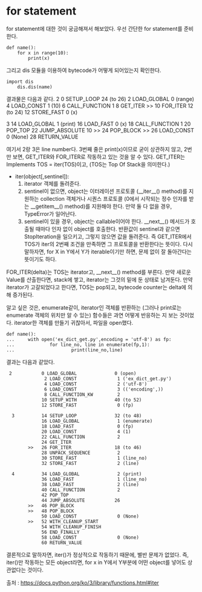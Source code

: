 # for statement

for statement에 대한 것이 궁금해져서 해보았다.
우선 간단한 for statement를 준비한다.
``` python3
def name():
	for x in range(10):
		print(x)
```

그리고 dis 모듈을 이용하여 bytecode가 어떻게 되어있는지 확인한다.

```python3
import dis
	dis.dis(name)
```

결과물은 다음과 같다.
  2           0 SETUP_LOOP              24 (to 26)
              2 LOAD_GLOBAL              0 (range)
              4 LOAD_CONST               1 (10)
              6 CALL_FUNCTION            1
              8 GET_ITER
        >>   10 FOR_ITER                12 (to 24)
             12 STORE_FAST               0 (x)

  3          14 LOAD_GLOBAL              1 (print)
             16 LOAD_FAST                0 (x)
             18 CALL_FUNCTION            1
             20 POP_TOP
             22 JUMP_ABSOLUTE           10
        >>   24 POP_BLOCK
        >>   26 LOAD_CONST               0 (None)
             28 RETURN_VALUE

여기서 2랑 3은 line number다.
3번째 줄은 print(x)이므로 굳이 상관하지 않고, 2번만 보면,
GET_ITER와 FOR_ITER로 작동하고 있는 것을 알 수 있다.
GET_ITER는 Implements TOS = iter(TOS)이고, (TOS는 Top Of Stack을 의미한다.)

* iter(object[,sentinel]):
	1. iterator 객체를 돌려준다.
	2. sentinel이 없으면, object는 이터레이션 프로토콜 (\_\_iter\_\_() method)를 지원하는 collection 객체거나 시퀀스 프로토콜 (0에서 시작되는 정수 인자를 받는 \_\_getitem\_\_() method)를 지원해야 한다.
		만약 둘 다 없을 경우, TypeError가 일어난다.
	3. sentinel이 있을 경우, object는 callable이어야 한다.
		\_\_next\_\_() 메서드가 호출될 때마다 인자 없이 object를 호출한다.
		반환값이 sentinel과 같으면 StopIteration을 일으키고, 그렇지 않으면 값을 돌려준다.
즉 GET_ITER에서 TOS가 iter의 2번째 조건을 만족하면 그 프로토콜을 반환한다는 뜻이다. 
다시 말하자면, for X in Y에서 Y가 iterable이기만 하면, 문제 없이 잘 돌아간다는 뜻이기도 하다.

FOR_ITER(delta)는 TOS는 iterator고, \_\_next\_\_() method를 부른다.
만약 새로운 Value를 산출한다면, stack에 쌓고, iterator는 그것의 밑에 둔 상태로 남겨둔다.
만약 iterator가 고갈되었다고 한다면, TOS는 pop되고, bytecode counter는 delta에 의해 증가된다.


알고 싶은 것은, enumerate같이, iterator인 객체를 반환하는 (그러나 print로는 enumerate 객체의 위치만 알 수 있는) 함수들은 과연 어떻게 반응하는 지 보는 것이었다.
iterator한 객체를 만들기 귀찮아서, 파일을 open했다.

```python3
def name():
...     with open('ex_dict_get.py',encoding = 'utf-8') as fp:
...             for line_no, line in enumerate(fp,1): 
...                     print(line_no,line)
```

결과는 다음과 같았다.
```
 2           0 LOAD_GLOBAL              0 (open)
              2 LOAD_CONST               1 ('ex_dict_get.py')
              4 LOAD_CONST               2 ('utf-8')
              6 LOAD_CONST               3 (('encoding',))
              8 CALL_FUNCTION_KW         2
             10 SETUP_WITH              40 (to 52)
             12 STORE_FAST               0 (fp)

  3          14 SETUP_LOOP              32 (to 48)
             16 LOAD_GLOBAL              1 (enumerate)
             18 LOAD_FAST                0 (fp)
             20 LOAD_CONST               4 (1)
             22 CALL_FUNCTION            2
             24 GET_ITER
        >>   26 FOR_ITER                18 (to 46)
             28 UNPACK_SEQUENCE          2
             30 STORE_FAST               1 (line_no)
             32 STORE_FAST               2 (line)

  4          34 LOAD_GLOBAL              2 (print)
             36 LOAD_FAST                1 (line_no)
             38 LOAD_FAST                2 (line)
             40 CALL_FUNCTION            2
             42 POP_TOP
             44 JUMP_ABSOLUTE           26
        >>   46 POP_BLOCK
        >>   48 POP_BLOCK
             50 LOAD_CONST               0 (None)
        >>   52 WITH_CLEANUP_START
             54 WITH_CLEANUP_FINISH
             56 END_FINALLY
             58 LOAD_CONST               0 (None)
             60 RETURN_VALUE

```
결론적으로 말하자면, iter()가 정상적으로 작동하기 때문에, 별반 문제가 없었다.
즉, iter()만 작동하는 모든 object라면, for x in Y에서 Y부분에 어떤 object를 넣어도 상관없다는 것이다.

출처 : <https://docs.python.org/ko/3/library/functions.html#iter>
